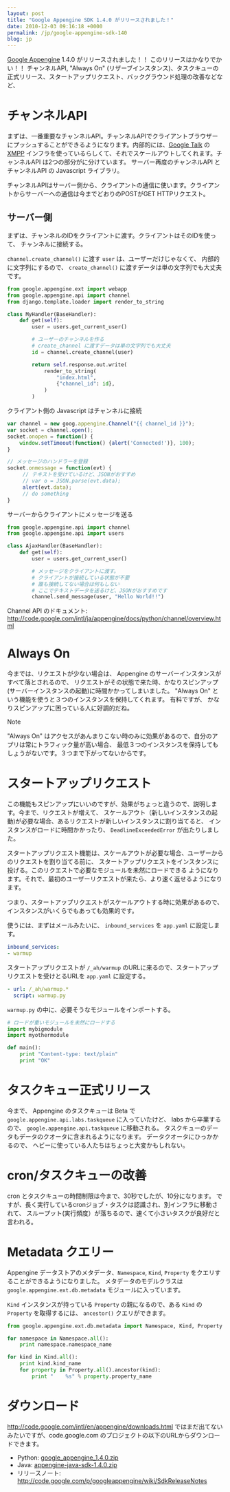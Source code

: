 ```yaml
---
layout: post
title: "Google Appengine SDK 1.4.0 がリリースされました！"
date: 2010-12-03 09:16:18 +0000
permalink: /jp/google-appengine-sdk-140
blog: jp
---
```


[Google Appengine](http://code.google.com/appengine/) 1.4.0 がリリースされました！！
このリリースはかなりでかい！！ チャンネルAPI, "Always On"
(リザーブインスタンス)、タスクキューの正式リリース、スタートアップリクエスト、バックグラウンド処理の改善などなど、

# チャンネルAPI

まずは、一番重要なチャンネルAPI。チャンネルAPIでクライアントブラウザーにプッシュすることができるようになります。内部的には、[Google
Talk](http://www.google.com/talk/intl/ja/) の
[XMPP](http://ja.wikipedia.org/wiki/Extensible_Messaging_and_Presence_Protocol)
インフラを使っているらしくて、それでスケールアウトしてくれます。チャンネルAPI は2つの部分がに分けています。 サーバー再度のチャンネルAPI
と チャンネルAPI の Javascript ライブラリ。

チャンネルAPIはサーバー側から、クライアントの通信に使います。クライアントからサーバーへの通信は今までどおりのPOSTがGET
HTTPリクエスト。

## サーバー側

まずは、チャンネルのIDをクライアントに渡す。クライアントはそのIDを使って、 チャンネルに接続する。

`channel.create_channel()` に渡す `user` は、ユーザーだけじゃなくて、 内部的に文字列にするので、
`create_channel()` に渡すデータは単の文字列でも大丈夫です。

``` python
from google.appengine.ext import webapp
from google.appengine.api import channel
from django.template.loader import render_to_string

class MyHandler(BaseHandler):
    def get(self):
        user = users.get_current_user()  

        # ユーザーのチャンネルを作る
        # create_channel に渡すデータは単の文字列でも大丈夫
        id = channel.create_channel(user)  

        return self.response.out.write(
            render_to_string(
                "index.html",
                {"channel_id": id},
            )
        )
```

クライアント側の Javascript はチャンネルに接続

``` javascript
var channel = new goog.appengine.Channel("{{ channel_id }}");
var socket = channel.open();  
socket.onopen = function() {  
    window.setTimeout(function() {alert('Connected!')}, 100);  
}

// メッセージのハンドラーを登録
socket.onmessage = function(evt) {
     // テキストを受けているけど、JSONがおすすめ 
     // var o = JSON.parse(evt.data);  
     alert(evt.data);
     // do something
}
```

サーバーからクライアントにメッセージを送る

``` python
from google.appengine.api import channel  
from google.appengine.api import users  

class AjaxHandler(BaseHandler):
    def get(self):
        user = users.get_current_user()  

        # メッセージをクライアントに渡す。
        # クライアントが接続している状態が不要
        # 誰も接続してない場合は何もしない
        # ここでテキストデータを送るけど、JSONがおすすめです
        channel.send_message(user, "Hello World!!")
```

Channel API のドキュメント:
<http://code.google.com/intl/ja/appengine/docs/python/channel/overview.html>

# Always On

今までは、リクエストが少ない場合は、 Appengine のサーバーインスタンスがすべて落とされるので、
リクエストがその状態で来た時、かなりスピンアップ
(サーバーインスタンスの起動)に時間かかってしまいました。 "Always On"
という機能を使うと３つのインスタンスを保持してくれます。 有料ですが、
かなりスピンアップに困っている人に好調的だね。

<div class="note">

<div class="title">

Note

</div>

"Always On" はアクセスがあんまりこない時のみに効果があるので、自分のアプリは常にトラフィック量が高い場合、
最低３つのインスタンスを保持してもしょうがないです。３つまで下がってないからです。

</div>

# スタートアップリクエスト

この機能もスピンアップにいいのですが、効果がちょっと違うので、説明します。今まで、リクエストが増えて、
スケールアウト（新しいインスタンスの起動)が必要な場合、あるリクエストが新しいインスタンスに割り当てると、
インスタンスがロードに時間かかったり、 `DeadlineExceededError` が出たりしました。

スタートアップリクエスト機能は、スケールアウトが必要な場合、ユーザーからのリクエストを割り当てる前に、
スタートアップリクエストをインスタンスに投げる。このリクエストで必要なモジュールを未然にロードできる
ようになります。それで、最初のユーザーリクエストが来たら、より速く返せるようになります。

つまり、スタートアップリクエストがスケールアウトする時に効果があるので、 インスタンスがいくらでもあっても効果的です。

使うには、まずはメールみたいに、 `inbound_services` を `app.yaml` に設定します。

``` yaml
inbound_services:
- warmup
```

スタートアップリクエストが `/_ah/warmup` のURLに来るので、スタートアップリクエストを受けとるURLを `app.yaml`
に設定する。

``` yaml
- url: /_ah/warmup.*
  script: warmup.py
```

`warmup.py` の中に、必要そうなモジュールをインポートする。

``` python
# ロードが重いモジュールを未然にロードする
import mybigmodule
import myothermodule

def main():
    print "Content-type: text/plain"
    print "OK"
```

# タスクキュー正式リリース

今まで、 Appengine のタスクキューは Beta で `google.appengine.api.labs.taskqueue`
に入っていたけど、 labs から卒業するので、 `google.appengine.api.taskqueue`
に移動される。 タスクキューのデータもデータのクオータに含まれるようになります。 データクオータにひっかかるので、
ヘビーに使っている人たちはちょっと大変かもしれない。

# cron/タスクキューの改善

cron とタスクキューの時間制限は今まで、30秒でしたが、10分になります。
ですが、長く実行しているcronジョブ・タスクは認識され、別インフラに移動されて、
スループット(実行頻度）が落ちるので、速くて小さいタスクが良好だと言われる。

# Metadata クエリー

Appengine データストアのメタデータ、`Namespace`, `Kind`, `Property`
をクエリすることができるようになりました。 メタデータのモデルクラスは
`google.appengine.ext.db.metadata` モジュールに入っています。

`Kind` インスタンスが持っている `Property` の親になるので、ある `Kind` の `Property` を取得するには、
`ancestor()` クエリができます。

``` python
from google.appengine.ext.db.metadata import Namespace, Kind, Property

for namespace in Namespace.all():
    print namespace.namespace_name

for kind in Kind.all():
    print kind.kind_name
    for property in Property.all().ancestor(kind):
        print "    %s" % property.property_name
```

# ダウンロード

<http://code.google.com/intl/en/appengine/downloads.html>
ではまだ出てないみたいですが、code.google.com
のプロジェクトの以下のURLからダウンロードできます。

  - Python:
    [google\_appengine\_1.4.0.zip](http://code.google.com/p/googleappengine/downloads/detail?name=google_appengine_1.4.0.zip)
  - Java:
    [appengine-java-sdk-1.4.0.zip](http://code.google.com/p/googleappengine/downloads/detail?name=appengine-java-sdk-1.4.0.zip)
  - リリースノート:
    <http://code.google.com/p/googleappengine/wiki/SdkReleaseNotes>
